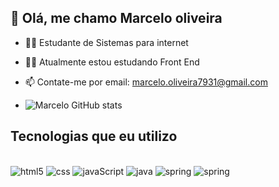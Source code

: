 ## 👋 Olá, me chamo Marcelo oliveira

- 👨‍🎓 Estudante de Sistemas para internet
- 👨‍💻 Atualmente estou estudando Front End
- 📫 Contate-me por email: marcelo.oliveira7931@gmail.com

- ![Marcelo GitHub stats](https://github-readme-stats.vercel.app/api?username=marcelo783&show_icons=true&theme=dracula)

## Tecnologias que eu utilizo
<div style='display: inline_block'><br/>
  <img aling="center" alt=html5 src="https://img.shields.io/badge/HTML5-E34F26?style=for-the-badge&logo=html5&logoColor=white"/>
   <img aling="center" alt=css src="https://img.shields.io/badge/CSS3-1572B6?style=for-the-badge&logo=css3&logoColor=white"/>
   <img aling="center" alt=javaScript src="https://img.shields.io/badge/JavaScript-323330?style=for-the-badge&logo=javascript&logoColor=F7DF1E"/>
    <img aling="center" alt=java src="https://img.shields.io/badge/Java-ED8B00?style=for-the-badge&logo=openjdk&logoColor=white"/>
     <img aling="center" alt=spring src="https://img.shields.io/badge/React-20232A?style=for-the-badge&logo=react&logoColor=61DAFB"/>
     <img aling="center" alt=spring src="https://img.shields.io/badge/Node.js-43853D?style=for-the-badge&logo=node.js&logoColor=white"/>
   
  
</div>
